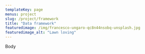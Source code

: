```yaml
---
templateKey: page
menus: project
slug: /project/framework
title: "Data framework"
featuredimage: /img/francesco-ungaro-qc8n44nsobq-unsplash.jpg
featuredimage_alt: "Lawn loving"
---
```

Body